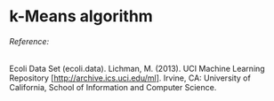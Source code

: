 
# k-Means algorithm

###### Reference:
Ecoli Data Set (ecoli.data). Lichman, M. (2013). UCI Machine Learning Repository [http://archive.ics.uci.edu/ml]. Irvine, CA: University of California, School of Information and Computer Science.

